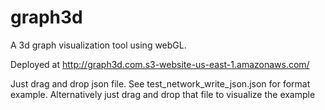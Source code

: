 graph3d
=======

A 3d graph visualization tool using webGL.

Deployed at http://graph3d.com.s3-website-us-east-1.amazonaws.com/

Just drag and drop json file. See test_network_write_json.json for format example. Alternatively just drag and drop that file 
to visualize the example
